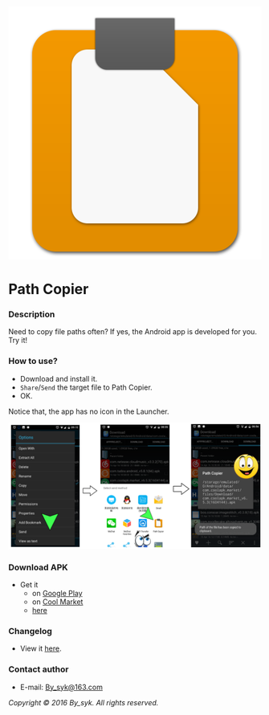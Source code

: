 ![icon.png](icon.png)

# Path Copier


### Description

Need to copy file paths often? If yes, the Android app is developed for you. Try it!


### How to use?
* Download and install it.
* `Share`/`Send` the target file to Path Copier.
* OK.

Notice that, the app has no icon in the Launcher.

![screenshot.png](screenshot.png)


### Download APK

* Get it
   * on [Google Play](https://play.google.com/store/apps/details?id=com.by_syk.pathcopier "Path Copier")
   * on [Cool Market](http://www.coolapk.com/apk/com.by_syk.pathcopier "Path Copier")
   * [here](com.by_syk.pathcopier.apk "Path Copier")


### Changelog

* View it [here](CHANGELOG.txt "Changelog").


### Contact author

* E-mail: [By_syk@163.com](mailto:By_syk@163.com "By_syk")


*Copyright &#169; 2016 By_syk. All rights reserved.*